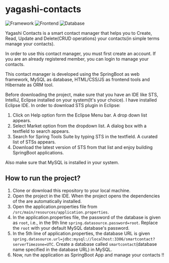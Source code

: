 # yagashi-contacts

![Framework](https://img.shields.io/badge/Framework-SpringBoot-brightgreen)
![Frontend](https://img.shields.io/badge/Frontend-HTML%2FCSS%2FJS-orange)
![Database](https://img.shields.io/badge/Database-MySQL-blue)

Yagashi Contacts is a smart contact manager that helps you to Create, Read, Update and Delete(CRUD operations) your contacts(in simple terms manage your contacts).

In order to use this contact manager, you must first create an account. If you are an already registered member, you can login to manage your contacts.

This contact manager is developed using the SpringBoot as web framework, MySQL as database, HTML/CSS/JS as frontend tools and Hibernate as ORM tool.

Before downloading the project, make sure that you have an IDE like STS, IntelliJ, Eclipse installed on your system(It's your choice). I have installed Eclipse IDE.
In order to download STS plugin in Eclipse: 
1. Click on Help option form the Eclipse Menu bar. A drop down list appears.
2. Select Market option from the dropdown list. A dialog box with a textfield to search appears.
3. Search for Spring Tools Suite by typing STS in the textfield. A curated list of STSs appears. 
4. Download the latest version of STS from that list and enjoy building SpringBoot applications.

Also make sure that MySQL is installed in your system.

## How to run the project?

1. Clone or download this repository to your local machine.
2. Open the project in the IDE. When the project opens the dependencies of the are automatically installed.
3. Open the application.properties file from `/src/main/resources/application.properties`.
4. In the application.properties file, the password of the database is given as `root`, i.e., in the 9th line `spring.datasource.password=root`. Replace the `root` with your default MySQL database's password.
5. In the 5th line of application.properties, the database URL is given `spring.datasource.url=jdbc:mysql://localhost:3306/smartcontact?serverTimezone=UTC`. Create a database called `smartcontact`(database name specified in the database URL) in MySQL.
6. Now, run the application as SpringBoot App and manage your contacts !!
